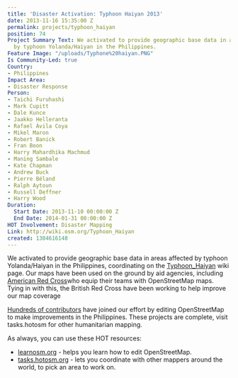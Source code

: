 ```yaml
---
title: 'Disaster Activation: Typhoon Haiyan 2013'
date: 2013-11-16 15:35:00 Z
permalink: projects/typhoon_haiyan
position: 74
Project Summary Text: We activated to provide geographic base data in areas affected
  by typhoon Yolanda/Haiyan in the Philippines.
Feature Image: "/uploads/Typhone%20haiyan.PNG"
Is Community-Led: true
Country:
- Philippines
Impact Area:
- Disaster Response
Person:
- Taichi Furuhashi
- Mark Cupitt
- Dale Kunce
- Jaakko Helleranta
- Rafael Ávila Coya
- Mikel Maron
- Robert Banick
- Fran Boon
- Harry Mahardhika Machmud
- Maning Sambale
- Kate Chapman
- Andrew Buck
- Pierre Béland
- Ralph Aytoun
- Russell Deffner
- Harry Wood
Duration:
  Start Date: 2013-11-10 00:00:00 Z
  End Date: 2014-01-31 00:00:00 Z
HOT Involvement: Disaster Mapping
Link: http://wiki.osm.org/Typhoon_Haiyan
created: 1384616148
---
```


<p>We activated to provide geographic base data in areas affected by typhoon Yolanda/Haiyan in the Philippines, coordinating on the <a href="http://wiki.osm.org/Typhoon_Haiyan">Typhoon_Haiyan</a> wiki page. Our maps have been used on the ground by aid agencies, including <a href="http://www.redcross.org/what-we-do/international-services">American Red Cross</a>who equip their teams with OpenStreetMap maps. Tying in with this, the British Red Cross have been working to help improve our map coverage</p><p><a href="http://resultmaps.neis-one.org/osm-typhoon-haiyan-2013-contributors">Hundreds of contributors</a> have joined our effort by editing OpenStreetMap to make improvements in the Philippines. These projects are complete, visit tasks.hotosm for other humanitarian mapping.</p><p>As always, you can use these HOT resources:</p><ul><li><a href="http://learnosm.org">learnosm.org</a> - helps you learn how to edit OpenStreetMap.</li><li><a href="http://tasks.hotosm.org">tasks.hotosm.org</a> - lets you coordinate with other mappers around the world, to pick an area to work on.</li></ul>